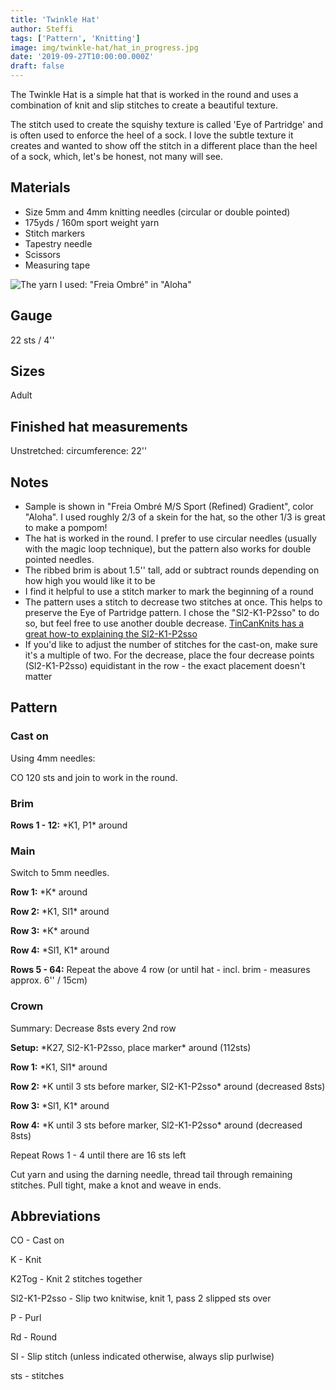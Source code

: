 ```yaml
---
title: 'Twinkle Hat'
author: Steffi
tags: ['Pattern', 'Knitting']
image: img/twinkle-hat/hat_in_progress.jpg
date: '2019-09-27T10:00:00.000Z'
draft: false
---
```


The Twinkle Hat is a simple hat that is worked in the round and uses a combination of knit and slip stitches to create a beautiful texture.

The stitch used to create the squishy texture is called 'Eye of Partridge' and is often used to enforce the heel of a sock. I love the subtle texture it creates and wanted to show off the stitch in a different place than the heel of a sock, which, let's be honest, not many will see.

## Materials

- Size 5mm and 4mm knitting needles (circular or double pointed)
- 175yds / 160m sport weight yarn
- Stitch markers
- Tapestry needle
- Scissors
- Measuring tape

![The yarn I used: "Freia Ombré" in "Aloha"](img/twinkle-hat/freia_yarn.png)

## Gauge

22 sts / 4''

## Sizes

Adult

## Finished hat measurements

Unstretched: circumference: 22''

## Notes

- Sample is shown in "Freia Ombré M/S Sport (Refined) Gradient", color "Aloha". I used roughly 2/3 of a skein for the hat, so the other 1/3 is great to make a pompom!
- The hat is worked in the round. I prefer to use circular needles (usually with the magic loop technique), but the pattern also works for double pointed needles.
- The ribbed brim is about 1.5'' tall, add or subtract rounds depending on how high you would like it to be
- I find it helpful to use a stitch marker to mark the beginning of a round
- The pattern uses a stitch to decrease two stitches at once. This helps to preserve the Eye of Partridge pattern. I chose the "Sl2-K1-P2sso" to do so, but feel free to use another double decrease. [TinCanKnits has a great how-to explaining the Sl2-K1-P2sso](https://blog.tincanknits.com/2016/01/21/central-double-decrease/)
- If you'd like to adjust the number of stitches for the cast-on, make sure it's a multiple of two. For the decrease, place the four decrease points (Sl2-K1-P2sso) equidistant in the row - the exact placement doesn't matter

## Pattern

### Cast on

Using 4mm needles:

CO 120 sts and join to work in the round.

### Brim

**Rows 1 - 12:** \*K1, P1\* around

### Main

Switch to 5mm needles.

**Row 1:** \*K\* around

**Row 2:** \*K1, Sl1\* around

**Row 3:** \*K\* around

**Row 4:** \*Sl1, K1\* around

**Rows 5 - 64:** Repeat the above 4 row (or until hat - incl. brim - measures approx. 6'' / 15cm)

### Crown

Summary: Decrease 8sts every 2nd row

**Setup:** \*K27, Sl2-K1-P2sso, place marker\* around (112sts)

**Row 1:** \*K1, Sl1\* around

**Row 2:** \*K until 3 sts before marker, Sl2-K1-P2sso\* around (decreased 8sts)

**Row 3:** \*Sl1, K1\* around

**Row 4:** \*K until 3 sts before marker, Sl2-K1-P2sso\* around (decreased 8sts)

Repeat Rows 1 - 4 until there are 16 sts left

Cut yarn and using the darning needle, thread tail through remaining stitches.
Pull tight, make a knot and weave in ends.

## Abbreviations

CO - Cast on

K - Knit

K2Tog - Knit 2 stitches together

Sl2-K1-P2sso - Slip two knitwise, knit 1, pass 2 slipped sts over

P - Purl

Rd - Round

Sl - Slip stitch (unless indicated otherwise, always slip purlwise)

sts - stitches
